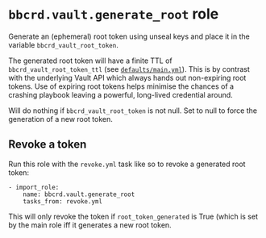 `bbcrd.vault.generate_root` role
================================

Generate an (ephemeral) root token using unseal keys and place it in the
variable `bbcrd_vault_root_token`.

The generated root token will have a finite TTL of
`bbcrd_vault_root_token_ttl` (see
[`defaults/main.yml`](./defaults/main.yml)). This is by contrast with the
underlying Vault API which always hands out non-expiring root tokens. Use of
expiring root tokens helps minimise the chances of a crashing playbook leaving
a powerful, long-lived credential around.

Will do nothing if `bbcrd_vault_root_token` is not null. Set to null to force
the generation of a new root token.


Revoke a token
--------------

Run this role with the `revoke.yml` task like so to revoke a generated root
token:

    - import_role:
        name: bbcrd.vault.generate_root
        tasks_from: revoke.yml

This will only revoke the token if `root_token_generated` is True (which is set
by the main role iff it generates a new root token.
